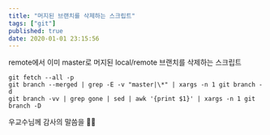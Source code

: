 ```yaml
---
title: "머지된 브랜치를 삭제하는 스크립트"
tags: ["git"]
published: true
date: 2020-01-01 23:15:56
---
```


remote에서 이미 master로 머지된 local/remote 브랜치를 삭제하는 스크립트

```shell
git fetch --all -p
git branch --merged | grep -E -v "master|\*" | xargs -n 1 git branch -d
git branch -vv | grep gone | sed | awk '{print $1}' | xargs -n 1 git branch -D
```

우교수님께 감사의 말씀을 🙇‍♂️
